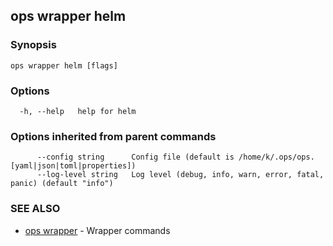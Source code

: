 ## ops wrapper helm



### Synopsis



```
ops wrapper helm [flags]
```

### Options

```
  -h, --help   help for helm
```

### Options inherited from parent commands

```
      --config string      Config file (default is /home/k/.ops/ops.[yaml|json|toml|properties])
      --log-level string   Log level (debug, info, warn, error, fatal, panic) (default "info")
```

### SEE ALSO

* [ops wrapper](ops_wrapper.md)	 - Wrapper commands

